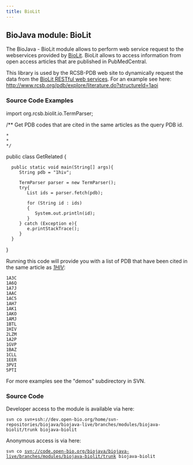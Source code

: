 ```yaml
---
title: BioLit
---
```


BioJava module: BioLit
----------------------

The BioJava - BioLit module allows to perform web service request to the
webservices provided by [BioLit](http://biolit.ucsd.edu). BioLit allows
to access information from open access articles that are published in
PubMedCentral.

This library is used by the RCSB-PDB web site to dynamically request the
data from the [BioLit RESTful web
services](http://biolit.ucsd.edu/doc/rest.html). For an example see
here:
[<http://www.rcsb.org/pdb/explore/literature.do?structureId=1aoi>](http://www.rcsb.org/pdb/explore/literature.do?structureId=1aoi)

### Source Code Examples

<java>

import org.rcsb.biolit.io.TermParser;

/\*\* Get PDB codes that are cited in the same articles as the query PDB
id.

`*`  
`*`  
`*/`

public class GetRelated {

`  public static void main(String[] args){`  
`     String pdb = "1hiv";`

`     TermParser parser = new TermParser();`  
`     try{`  
`        List`<String>` ids = parser.fetch(pdb);`

`        for (String id : ids)`  
`        {`  
`           System.out.println(id);`  
`        }`  
`     } catch (Exception e){`  
`        e.printStackTrace();`  
`     }`  
`  }`

} </java>

Running this code will provide you with a list of PDB that have been
cited in the same article as
<i>[1HIV](http://www.rcsb.org/pdb/explore/literature.do?structureId=1HIV)</i>:

    1A3C
    1A6Q
    1A7J
    1AAC
    1AC5
    1AH7
    1AK1
    1AKO
    1AMJ
    1BTL
    1HIV
    2LZM
    1A2P
    1GVP
    1BAZ
    1CLL
    1EER
    3PVI
    5PTI

For more examples see the "demos" subdirectory in SVN.

### Source Code

Developer access to the module is available via here:

`svn co svn+ssh://dev.open-bio.org/home/svn-repositories/biojava/biojava-live/branches/modules/biojava-biolit/trunk biojava-biolit`

Anonymous access is via here:

`svn co `[`svn://code.open-bio.org/biojava/biojava-live/branches/modules/biojava-biolit/trunk`](svn://code.open-bio.org/biojava/biojava-live/branches/modules/biojava-biolit/trunk)` biojava-biolit`
